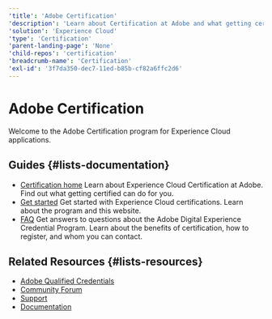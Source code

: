 ```yaml
---
'title': 'Adobe Certification'
'description': 'Learn about Certification at Adobe and what getting certified can do for you.'
'solution': 'Experience Cloud'
'type': 'Certification'
'parent-landing-page': 'None'
'child-repos': 'certification'
'breadcrumb-name': 'Certification'
'exl-id': '3f7da350-dec7-11ed-b85b-cf82a6ffc2d6'
---
```


# Adobe Certification

Welcome to the Adobe Certification program for Experience Cloud applications.

## Guides {#lists-documentation}

- [Certification home](https://experienceleague.adobe.com/docs/certification/program/overview.html)
  Learn about Experience Cloud Certification at Adobe. Find out what getting certified can do for you.
- [Get started](https://experienceleague.adobe.com/docs/certification/program/getting-started.html)
  Get started with Experience Cloud certifications. Learn about the program and this website.
- [FAQ](https://experienceleague.adobe.com/docs/certification/program/faq.html)
  Get answers to questions about the Adobe Digital Experience Credential Program. Learn about the benefits of certification, how to register, and whom you can contact.

## Related Resources {#lists-resources}

- [Adobe Qualified Credentials](https://learning.adobe.com/certification.html)
- [Community Forum](https://experienceleaguecommunities.adobe.com)
- [Support](https://experienceleague.adobe.com/?support-tab=home#support)
- [Documentation](home.html)
